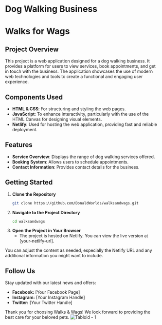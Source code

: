 
# Dog Walking Business
# Walks for Wags

## Project Overview

This project is a web application designed for a dog walking business. It provides a platform for users to view services, book appointments, and get in touch with the business. The application showcases the use of modern web technologies and tools to create a functional and engaging user experience.

## Components Used

- **HTML & CSS**: For structuring and styling the web pages.
- **JavaScript**: To enhance interactivity, particularly with the use of the HTML Canvas for designing visual elements.
- **Netlify**: Used for hosting the web application, providing fast and reliable deployment.

## Features

- **Service Overview**: Displays the range of dog walking services offered.
- **Booking System**: Allows users to schedule appointments.
- **Contact Information**: Provides contact details for the business.

## Getting Started

1. **Clone the Repository**
   ```bash
   git clone https://github.com/DonaldWorlds/walksandwags.git
   ```
2. **Navigate to the Project Directory**
   ```bash
   cd walksandwags
   ```
3. **Open the Project in Your Browser**
   - The project is hosted on Netlify. You can view the live version at [your-netlify-url].



You can adjust the content as needed, especially the Netlify URL and any additional information you might want to include.

## Follow Us

Stay updated with our latest news and offers:
- **Facebook:** [Your Facebook Page]
- **Instagram:** [Your Instagram Handle]
- **Twitter:** [Your Twitter Handle]

Thank you for choosing Walks & Wags! We look forward to providing the best care for your beloved pets.
![Tabloid - 1](https://github.com/user-attachments/assets/2d368474-13d1-4728-99a3-7c62b93e09e8)



